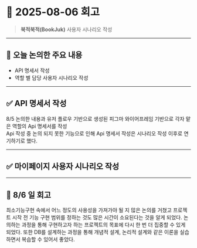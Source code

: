 
# 📅 2025-08-06 회고

> **북적북적(BookJuk)** 사용자 시나리오 작성

---

## 🧭 오늘 논의한 주요 내용

* API 명세서 작성
* 역할 별 담당 사용자 시나리오 작성

---

## ✅ API 명세서 작성
8/5 논의한 내용과 유저 플로우 기반으로 생성된 피그마 와이어프레임 기반으로 각자 맡은 역할의 Api 명세서를 작성   
Api 작성 중 논의 되지 못한 기능으로 인해 Api 명세서 작성은 시나리오 작성 이후로 연기하기로 했다.

---

## ✅ 마이페이지 사용자 시나리오 작성

---

## 💭 8/6 일 회고
최소기능구현 속에서 어느 정도의 사용성을 가져가야 될 지 많은 논의를 거쳤고 프로젝트 시작 전 기능 구현 범위를 정하는 것도 많은 시간이 소요된다는 것을 알게 되었다. 논의하는 과정을 통해 구현하고자 하는 프로젝트의 목표에 다시 한 번 더 집중할 수 있게 되었다. 또한 DB를 설계하는 과정을 통해 개념적 설계, 논리적 설계와 같은 이론을 실습하면서 복습할 수 있어서 좋았다.